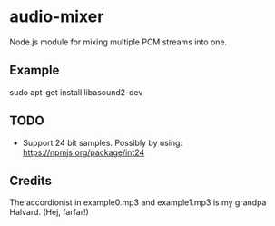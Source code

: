 audio-mixer
===========

Node.js module for mixing multiple PCM streams into one.

Example
-------

sudo apt-get install libasound2-dev

TODO
----

* Support 24 bit samples. Possibly by using: https://npmjs.org/package/int24

Credits
-------

The accordionist in example0.mp3 and example1.mp3 is my grandpa Halvard. (Hej, farfar!)

